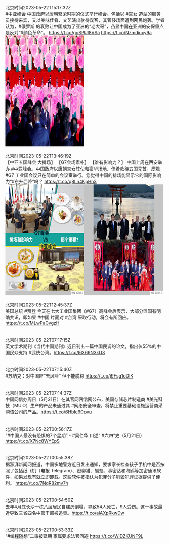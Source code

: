 北京时间2023-05-22T15:17:32Z<br>#中亚峰会 中国政府以唐朝繁荣时期的仪式举行峰会。包括以 #宫女 造型的服务员接待来宾，又以美味佳肴、文艺演出款待宾客，其奢侈场面遭到网民炮轰。学者认为，#俄罗斯 的衰败让中国成为了亚洲的“老大哥”，凸显中国在亚洲的安保重点是反对“#颜色革命”。
https://t.co/goSPUl8VSa https://t.co/Nzmdiuxy9a<br><img src='/temp/image/2023/u-Month-5/1660545414851084288_0.jpg' width='250' height='350'><br><br>北京时间2023-05-22T13:46:19Z<br>【中亚五国峰会 大排场】
【G7会场素朴】
【谁有影响力？】
中国上周在西安举办 #中亚峰会。中国政府以唐朝宫女阵仗和豪华场地、佳肴款待五国元首。反观 #G7 工业国会议只在简单的会议室举行。您觉得中国的排场能显示它的国际影响力“#东升西降”吗？ https://t.co/q8Ln4KpHn3<br><img src='/temp/image/2023/u-Month-5/1660522455688179713_0.jpg' width='250' height='350'><img src='/temp/image/2023/u-Month-5/1660522455688179713_1.jpg' width='250' height='350'><br><br>北京时间2023-05-22T12:45:37Z<br>美国总统 #拜登 今天在七大工业国集团（#G7）高峰会后表示，大部分盟国有明确共识，即如果 #中国 片面对 #台湾 采取行动，将会有所回应。
https://t.co/MLwPaCvgzH<br><br><br>北京时间2023-05-22T07:17:15Z<br>英文学术期刊《当代中国期刊》近日刊出一篇中国民调的论文，指出仅55%的中国民众支持 #武统台湾。https://t.co/I6369N3kU3<br><br><br>北京时间2023-05-22T07:15:40Z<br>#苏纳克：对中国应“去风险” 但不能脱钩 https://t.co/j9Fsg1oDIK<br><br><br>北京时间2023-05-22T07:14:37Z<br>中国网信办周日（5月21日）在其官网网信网公布，美国存储芯片制造商 #美光科技（MU.O）生产的产品未通过其 #网络安全审查，将禁止重要基础设施运营商采购该公司的产品。https://t.co/6HbIe9Opvu<br><br><br>北京时间2023-05-22T00:56:17Z<br>“#中国人最没有恐惧的7个星期” - #吴仁华 口述“ #六四”史（5月21日） https://t.co/X7Nc8WYEpS<br><br><br>北京时间2023-05-22T00:55:38Z<br>据澎湃新闻网报道，中国多地警方近日发出通知，要求家长检查孩子手机中是否按照了包括纸飞机（电报 Telegram）、密聊猫、蝙蝠、事密达和海鸥等加密通讯软件，如果发现有就立即卸载。这些软件被指认为犯罪分子销毁犯罪证据提供了便利。 https://t.co/7NqR82mv7h<br><br><br>北京时间2023-05-22T00:54:50Z<br>去年4月底长沙一栋八层居民自建房倒塌，导致54人死亡，9人受伤。这一事故最近导致三省四名中管干部被追责。https://t.co/alAXpRkwDw<br><br><br>北京时间2023-05-22T00:53:33Z<br>“#编程随想”二审被延期 家属要求法官回避 https://t.co/WlDZKUNF9L<br><br><br>